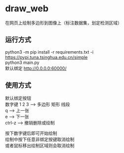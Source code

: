 # draw_web
在网页上绘制多边形到图像上（标注数据集，划定检测区域）

## 运行方式

python3 -m pip install -r requirements.txt -i https://pypi.tuna.tsinghua.edu.cn/simple  
python3 main.py  
默认绑定 http://0.0.0.0:60000/  

## 使用方式

默认绑定按钮  
数字键 1 2 3 --> 多边形 矩形 线段  
q --> 上一张   
e --> 下一张  
ctrl-z --> 撤销删除或绘制

按下数字键后即可开始绘制  
绘制中按下任意非绑定按键取消绘制  
或者鼠标移出绘制区域则会取消绘制  